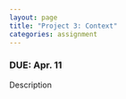 ```yaml
---
layout: page
title: "Project 3: Context"
categories: assignment
---
```


### DUE: Apr. 11

Description
